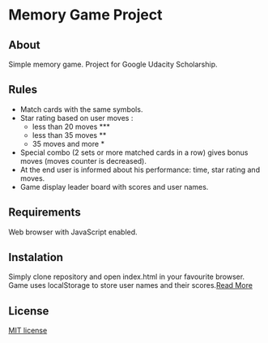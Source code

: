 # Memory Game Project

## About

Simple memory game. Project for Google Udacity Scholarship.

## Rules

- Match cards with the same symbols.
- Star rating based on user moves :
  - less than 20 moves ***
  - less than 35 moves **
  - 35 moves and more *
- Special combo (2 sets or more matched cards in a row) gives bonus moves (moves counter is decreased).
- At the end user is informed about his performance: time, star rating and moves.
- Game display leader board with scores and user names.

## Requirements

Web browser with JavaScript enabled.

## Instalation

Simply clone repository and open index.html in your favourite browser.
Game uses localStorage to store user names and their scores.[Read More](https://developer.mozilla.org/en-US/docs/Web/API/Storage/LocalStorage)

## License

[MIT license](https://opensource.org/licenses/MIT)


